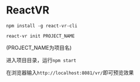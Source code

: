 # ReactVR

`npm install -g react-vr-cli`

`react-vr init PROJECT_NAME`

(PROJECT_NAME为项目名)

进入项目目录，运行`npm start`

在浏览器输入`http://localhost:8081/vr/`即可预览效果
